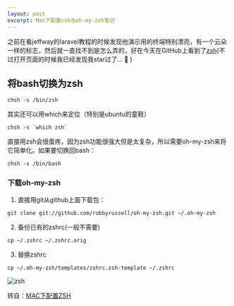 ```yaml
---
layout: post
excerpt: Mac下配置zsh与oh-my-zsh笔记
---
```


之前在看jeffway的laravel教程的时候发现他演示用的终端特别漂亮，有一个云朵一样的标志，然后就一直找不到是怎么弄的，好在今天在GitHub上看到了[zsh](https://github.com/zsh-users/zsh)(不过打开页面的时候我已经发现我star过了... :see_no_evil: )

## 将bash切换为zsh
```shell
chsh -s /bin/zsh
```

其实还可以用which来定位（特别是ubuntu的童鞋）

```shell
chsh -s `which zsh`
```

直接用zsh会很蛋疼，因为zsh功能很强大但是太复杂，所以需要oh-my-zsh来将它简单化。如果要切换回bash：

```shell
chsh -s /bin/bash
```

### 下载oh-my-zsh
1. 直接用git从github上面下载包：

```shell
git clone git://github.com/robbyrussell/oh-my-zsh.git ~/.oh-my-zsh
```

2. 备份已有的zshrc(一般不需要)

```shell
cp ~/.zshrc ~/.zshrc.orig
```
3. 替换zshrc

```shell
cp ~/.oh-my-zsh/templates/zshrc.zsh-template ~/.zshrc
```

![zsh]({{site.url}}/attachments/images/zsh.png)


转自：[MAC下配置ZSH](http://blog.163.com/qy_gong/blog/static/1718738792013102992830558/)
